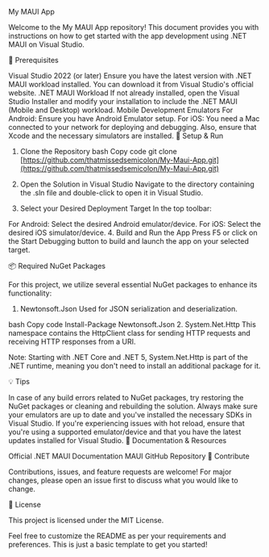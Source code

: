 My MAUI App

Welcome to the My MAUI App repository! This document provides you with instructions on how to get started with the app development using .NET MAUI on Visual Studio.

🚀 Prerequisites

Visual Studio 2022 (or later)
Ensure you have the latest version with .NET MAUI workload installed.
You can download it from Visual Studio's official website.
.NET MAUI Workload
If not already installed, open the Visual Studio Installer and modify your installation to include the .NET MAUI (Mobile and Desktop) workload.
Mobile Development Emulators
For Android: Ensure you have Android Emulator setup.
For iOS: You need a Mac connected to your network for deploying and debugging. Also, ensure that Xcode and the necessary simulators are installed.
🔧 Setup & Run

1. Clone the Repository
bash
Copy code
git clone [https://github.com/thatmissedsemicolon/My-Maui-App.git](https://github.com/thatmissedsemicolon/My-Maui-App.git)
3. Open the Solution in Visual Studio
Navigate to the directory containing the .sln file and double-click to open it in Visual Studio.

4. Select your Desired Deployment Target
In the top toolbar:

For Android: Select the desired Android emulator/device.
For iOS: Select the desired iOS simulator/device.
4. Build and Run the App
Press F5 or click on the Start Debugging button to build and launch the app on your selected target.

📦 Required NuGet Packages

For this project, we utilize several essential NuGet packages to enhance its functionality:

1. Newtonsoft.Json
Used for JSON serialization and deserialization.

bash
Copy code
Install-Package Newtonsoft.Json
2. System.Net.Http
This namespace contains the HttpClient class for sending HTTP requests and receiving HTTP responses from a URI.

Note: Starting with .NET Core and .NET 5, System.Net.Http is part of the .NET runtime, meaning you don't need to install an additional package for it.

💡 Tips

In case of any build errors related to NuGet packages, try restoring the NuGet packages or cleaning and rebuilding the solution.
Always make sure your emulators are up to date and you've installed the necessary SDKs in Visual Studio.
If you're experiencing issues with hot reload, ensure that you're using a supported emulator/device and that you have the latest updates installed for Visual Studio.
📖 Documentation & Resources

Official .NET MAUI Documentation
MAUI GitHub Repository
🤝 Contribute

Contributions, issues, and feature requests are welcome! For major changes, please open an issue first to discuss what you would like to change.

📝 License

This project is licensed under the MIT License.

Feel free to customize the README as per your requirements and preferences. This is just a basic template to get you started!
